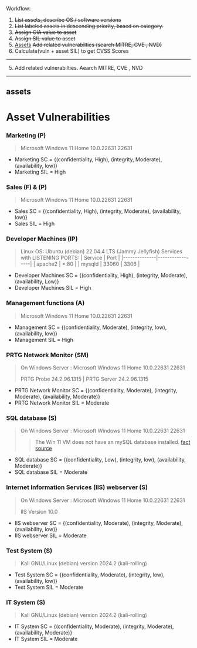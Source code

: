 Workflow:
1. ~~List assets, describe OS / software versions~~
2. ~~List labeled assets in descending priority, based on category.~~
3. ~~Assign CIA value to asset~~
4. ~~Assign SIL value to asset~~
5.  [Assets](#assets) ~~Add related vulnerabilties (search MITRE, CVE , NVD)~~
6. Calculate(vuln + asset SIL) to get CVSS Scores
___
5. Add related vulnerabilties.
Aearch MITRE, CVE , NVD
___
## assets
# Asset Vulnerabilities 

### Marketing (P)
> Microsoft Windows 11 Home 10.0.22631 22631
- Marketing SC = {(confidentiality, High), (integrity, Moderate), (availability, low)}
- Marketing SIL = High

### Sales (F) & (P)
> Microsoft Windows 11 Home 10.0.22631 22631
- Sales SC = {(confidentiality, High), (integrity, Moderate), (availability, low)}
- Sales SIL = High
 
### Developer Machines (IP)
> Linux OS: Ubuntu (debian) 22.04.4 LTS (Jammy Jellyfish)
> Services with LISTENING PORTS:
> | Service      | Port            |
> |--------------|-----------------|
> | apache2      | *:80            |
> | mysqld       | 33060 \| 3306    |

- Developer Machines SC = {(confidentiality, High), (integrity, Moderate), (availability, Low)}
- Developer Machines SIL = High

### Management functions (A)
> Microsoft Windows 11 Home 10.0.22631 22631
- Management SC = {(confidentiality, Moderate), (integrity, low), (availability, low)}
- Management SIL = High

### PRTG Network Monitor (SM)
> On Windows Server : Microsoft Windows 11 Home 10.0.22631 22631
> 
> PRTG Probe 24.2.96.1315 | PRTG Server 24.2.96.1315
- PRTG Network Monitor SC = {(confidentiality, Moderate), (integrity, Moderate), (availability, Moderate)}
- PRTG Network Monitor SIL = Moderate


### SQL database (S)
> On Windows Server : Microsoft Windows 11 Home 10.0.22631 22631
> > The Win 11 VM does not have an mySQL database installed. [fact source](https://github.com/FredericGariepy/LighthouseLabs/edit/main/PKM/W2/D5/project/%5BSTEP%201%5D.md)
-  SQL database SC = {(confidentiality, Low), (integrity, low), (availability, Moderate)}
-  SQL database SIL = Moderate


### Internet Information Services (IIS) webserver (S)
> On Windows Server : Microsoft Windows 11 Home 10.0.22631 22631
> 
> IIS Version 10.0
-  IIS webserver SC = {(confidentiality, Moderate), (integrity, Moderate), (availability, low)}
-  IIS webserver SIL = Moderate

### Test System (S)
> Kali GNU/Linux (debian) version 2024.2 (kali-rolling)
-  Test System SC = {(confidentiality, Moderate), (integrity, low), (availability, low)}
-  Test System SIL = Moderate


### IT System (S)
> Kali GNU/Linux (debian) version 2024.2 (kali-rolling)
-  IT System SC = {(confidentiality, Moderate), (integrity, Moderate), (availability, Moderate)}
-  IT System SIL = Moderate
